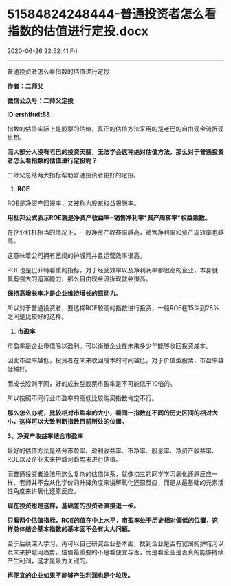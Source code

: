 # 51584824248444-普通投资者怎么看指数的估值进行定投.docx

2020-06-26 22:52:41 Fri

----

普通投资者怎么看指数的估值进行定投

__作者：二师父__

__微信公众号：二师父定投__

__ID:ershifudt88__

指数的估值实际上是股票的估值，真正的估值方法采用的是老巴的自由现金流折现思想。

__而大部分人没有老巴的投资天赋，无法学会这种绝对估值方法，那么对于普通投资者怎么看指数的估值进行定投呢？__

二师父总结两大指标帮助普通投资者更好的定投。

1. __ROE__

ROE是净资产回报率，又被称为股东权益报酬率。

__用杜邦公式表示ROE就是净资产收益率=销售净利率\*资产周转率\*权益乘数。__

在企业杠杆相当的情况下，一般净资产收益率越高，销售净利率和资产周转率也越高。

这意味着公司拥有宽阔的护城河并且运营效率很高。

ROE也是巴菲特看重的指标，对于经营效率以及净利润率都很高的企业，本身就具有强大的造富能力，那么自由现金流折现就会很高。

__保持高增长率才是企业维持增长的原动力。__

所以对于普通投资者，要选择ROE较高的指数进行投资，一般ROE在15%到28%之间是比较好的选择。

1. __市盈率__

市盈率是企业市值除以盈利。可以衡量企业在未来多少年能够收回投资成本。

因此市盈率越低，投资者在未来收回成本的时间越低，对于价值型股票，市盈率越低越好。

而成长股则不同，好的成长型股票市盈率是不可能低于10倍的。

所以按照不同行业市盈率的高低比较购买指数肯定不行。

__那么怎么办呢，比较相对市盈率的大小，看同一指数在不同的历史区间的相对大小，这样可以大致判断指数目前所处的位置。__

__3、净资产收益率结合市盈率__

最好的估值方法是结合市盈率、盈利收益率、市净率、股息率、净资产收益率、ROE以及企业未来护城河趋势来进行估值。

而普通投资者没法用这么复杂的估值体系，就像初三的同学学习氧化还原反应一样，老师并不会从化学价的升降角度来讲解氧化还原反应，而是从最基础的元素活性角度来讲氧化还原反应。

__现在投资也是这样，基础差的投资者直接退一步。__

__只看两个估值指标，ROE的值在中上水平，市盈率处于历史相对偏低的位置，这样总体结合基本指数的基本面不会有太大问题。__

至于后续深入学习，再可以自己研究企业基本面，找到企业是否有宽阔的护城河以及未来护城河趋势。估值最重要的不是看便宜与否，而是看企业是否真的能够持续产生利润，这才是最为关键的。

__再便宜的企业如果不能够产生利润也是个垃圾。__

